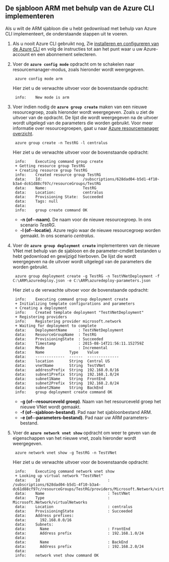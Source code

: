 ## <a name="deploy-the-arm-template-by-using-the-azure-cli"></a>De sjabloon ARM met behulp van de Azure CLI implementeren

Als u wilt de ARM sjabloon die u hebt gedownload met behulp van Azure CLI implementeert, de onderstaande stappen uit te voeren.

1. Als u nooit Azure CLI gebruikt nog, Zie [installeren en configureren van de Azure CLI](../articles/xplat-cli-install.md) en volg de instructies tot aan het punt waar u uw Azure-account en een abonnement selecteren.
2. Voer de **`azure config mode`** opdracht om te schakelen naar resourcemanager-modus, zoals hieronder wordt weergegeven.

        azure config mode arm

    Hier ziet u de verwachte uitvoer voor de bovenstaande opdracht:

        info:    New mode is arm

3. Voer indien nodig de **`azure group create`** maken van een nieuwe resourcegroep, zoals hieronder wordt weergegeven. Zoals u ziet de uitvoer van de opdracht. De lijst die wordt weergegeven na de uitvoer wordt uitgelegd van de parameters die worden gebruikt. Voor meer informatie over resourcegroepen, gaat u naar [Azure resourcemanager overzicht](../articles/resource-group-overview.md).

        azure group create -n TestRG -l centralus

    Hier ziet u de verwachte uitvoer voor de bovenstaande opdracht:

        info:    Executing command group create
        + Getting resource group TestRG
        + Creating resource group TestRG
        info:    Created resource group TestRG
        data:    Id:                  /subscriptions/628dad04-b5d1-4f10-b3a4-dc61d88cf97c/resourceGroups/TestRG
        data:    Name:                TestRG
        data:    Location:            centralus
        data:    Provisioning State:  Succeeded
        data:    Tags: null
        data:
        info:    group create command OK

    - **-n (of--naam)**. De naam voor de nieuwe resourcegroep. In ons scenario *TestRG*.
    - **-l (of--locatie)**. Azure regio waar de nieuwe resourcegroep worden gemaakt. In ons scenario *centralus*.

4. Voer de **`azure group deployment create`** implementeren van de nieuwe VNet met behulp van de sjabloon en de parameter-cmdlet bestanden u hebt gedownload en gewijzigd hierboven. De lijst die wordt weergegeven na de uitvoer wordt uitgelegd van de parameters die worden gebruikt.

        azure group deployment create -g TestRG -n TestVNetDeployment -f C:\ARM\azuredeploy.json -e C:\ARM\azuredeploy-parameters.json

    Hier ziet u de verwachte uitvoer voor de bovenstaande opdracht:

        info:    Executing command group deployment create
        + Initializing template configurations and parameters
        + Creating a deployment
        info:    Created template deployment "TestVNetDeployment"
        + Registering providers
        info:    Registering provider microsoft.network
        + Waiting for deployment to complete
        data:    DeploymentName     : TestVNetDeployment
        data:    ResourceGroupName  : TestRG
        data:    ProvisioningState  : Succeeded
        data:    Timestamp          : 2015-08-14T21:56:11.152759Z
        data:    Mode               : Incremental
        data:    Name           Type    Value
        data:    -------------  ------  --------------
        data:    location       String  Central US
        data:    vnetName       String  TestVNet
        data:    addressPrefix  String  192.168.0.0/16
        data:    subnet1Prefix  String  192.168.1.0/24
        data:    subnet1Name    String  FrontEnd
        data:    subnet2Prefix  String  192.168.2.0/24
        data:    subnet2Name    String  BackEnd
        info:    group deployment create command OK

    - **-g (of--resourceveld groep)**. Naam van het resourceveld groep het nieuwe VNet wordt gemaakt.
    - **-f (of--sjabloon-bestand)**. Pad naar het sjabloonbestand ARM.
    - **-e (of--parameters-bestand)**. Pad naar uw ARM parameters-bestand.

5. Voer de **`azure network vnet show`** opdracht om weer te geven van de eigenschappen van het nieuwe vnet, zoals hieronder wordt weergegeven.

        azure network vnet show -g TestRG -n TestVNet

    Hier ziet u de verwachte uitvoer voor de bovenstaande opdracht:

        info:    Executing command network vnet show
        + Looking up virtual network "TestVNet"
        data:    Id                              : /subscriptions/628dad04-b5d1-4f10-b3a4-dc61d88cf97c/resourceGroups/TestRG/providers/Microsoft.Network/virtualNetworks/TestVNet
        data:    Name                            : TestVNet
        data:    Type                            : Microsoft.Network/virtualNetworks
        data:    Location                        : centralus
        data:    ProvisioningState               : Succeeded
        data:    Address prefixes:
        data:      192.168.0.0/16
        data:    Subnets:
        data:      Name                          : FrontEnd
        data:      Address prefix                : 192.168.1.0/24
        data:
        data:      Name                          : BackEnd
        data:      Address prefix                : 192.168.2.0/24
        data:
        info:    network vnet show command OK
